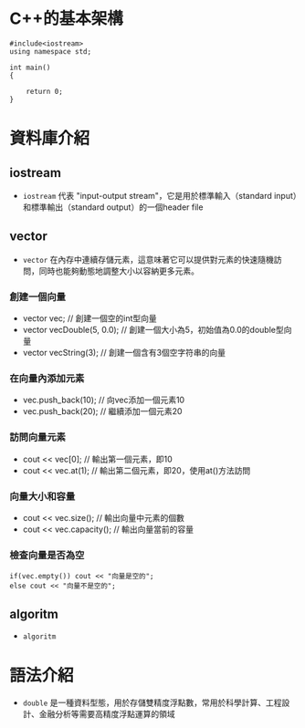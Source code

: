 # C++的基本架構

```cpp=
#include<iostream>
using namespace std;

int main()
{
    
    return 0;
}
```

# 資料庫介紹
## iostream
+ `iostream` 代表 "input-output stream"，它是用於標準輸入（standard input）和標準輸出（standard output）的一個header file
## vector
+ `vector` 在內存中連續存儲元素，這意味著它可以提供對元素的快速隨機訪問，同時也能夠動態地調整大小以容納更多元素。

### 創建一個向量
+ vector<int> vec; // 創建一個空的int型向量
+ vector<double> vecDouble(5, 0.0); // 創建一個大小為5，初始值為0.0的double型向量
+ vector<string> vecString(3); // 創建一個含有3個空字符串的向量
### 在向量內添加元素
+ vec.push_back(10); // 向vec添加一個元素10
+ vec.push_back(20); // 繼續添加一個元素20

### 訪問向量元素
+ cout << vec[0]; // 輸出第一個元素，即10
+ cout << vec.at(1); // 輸出第二個元素，即20，使用at()方法訪問
### 向量大小和容量
+ cout << vec.size(); // 輸出向量中元素的個數
+ cout << vec.capacity(); // 輸出向量當前的容量
### 檢查向量是否為空
```cpp=
if(vec.empty()) cout << "向量是空的";
else cout << "向量不是空的";
```


## algoritm
+ `algoritm` 

# 語法介紹
+ `double` 是一種資料型態，用於存儲雙精度浮點數，常用於科學計算、工程設計、金融分析等需要高精度浮點運算的領域

